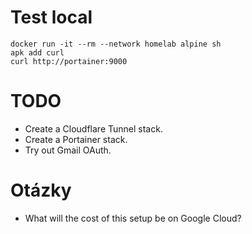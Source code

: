 # Test local

```
docker run -it --rm --network homelab alpine sh
apk add curl 
curl http://portainer:9000
```

# TODO

- Create a Cloudflare Tunnel stack.
- Create a Portainer stack.
- Try out Gmail OAuth.

# Otázky

- What will the cost of this setup be on Google Cloud?




